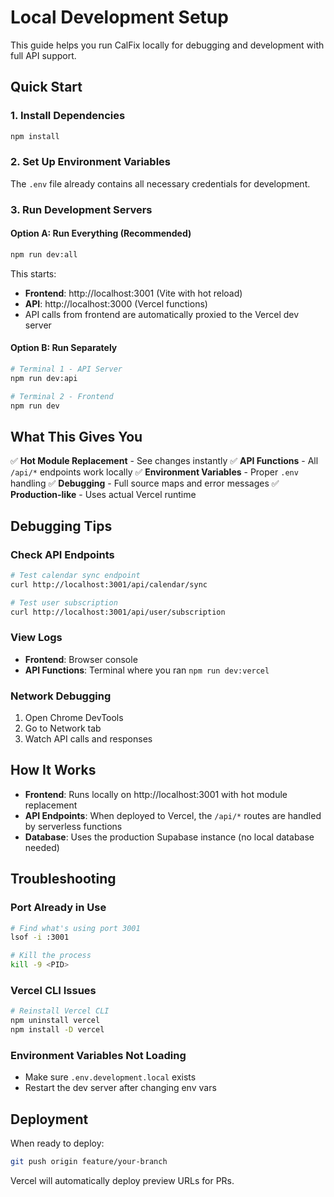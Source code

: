 # Local Development Setup

This guide helps you run CalFix locally for debugging and development with full API support.

## Quick Start

### 1. Install Dependencies
```bash
npm install
```

### 2. Set Up Environment Variables
The `.env` file already contains all necessary credentials for development.

### 3. Run Development Servers

#### Option A: Run Everything (Recommended)
```bash
npm run dev:all
```
This starts:
- **Frontend**: http://localhost:3001 (Vite with hot reload)
- **API**: http://localhost:3000 (Vercel functions)
- API calls from frontend are automatically proxied to the Vercel dev server

#### Option B: Run Separately
```bash
# Terminal 1 - API Server
npm run dev:api

# Terminal 2 - Frontend
npm run dev
```

## What This Gives You

✅ **Hot Module Replacement** - See changes instantly
✅ **API Functions** - All `/api/*` endpoints work locally
✅ **Environment Variables** - Proper `.env` handling
✅ **Debugging** - Full source maps and error messages
✅ **Production-like** - Uses actual Vercel runtime

## Debugging Tips

### Check API Endpoints
```bash
# Test calendar sync endpoint
curl http://localhost:3001/api/calendar/sync

# Test user subscription
curl http://localhost:3001/api/user/subscription
```

### View Logs
- **Frontend**: Browser console
- **API Functions**: Terminal where you ran `npm run dev:vercel`

### Network Debugging
1. Open Chrome DevTools
2. Go to Network tab
3. Watch API calls and responses

## How It Works

- **Frontend**: Runs locally on http://localhost:3001 with hot module replacement
- **API Endpoints**: When deployed to Vercel, the `/api/*` routes are handled by serverless functions
- **Database**: Uses the production Supabase instance (no local database needed)

## Troubleshooting

### Port Already in Use
```bash
# Find what's using port 3001
lsof -i :3001

# Kill the process
kill -9 <PID>
```

### Vercel CLI Issues
```bash
# Reinstall Vercel CLI
npm uninstall vercel
npm install -D vercel
```

### Environment Variables Not Loading
- Make sure `.env.development.local` exists
- Restart the dev server after changing env vars

## Deployment

When ready to deploy:
```bash
git push origin feature/your-branch
```
Vercel will automatically deploy preview URLs for PRs.